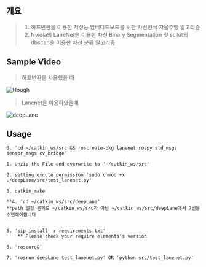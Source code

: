 
## 개요
> 1. 허프변환을 이용한 저성능 임베디드보드를 위한 차선인식 자율주행 알고리즘
> 2. Nvidia의 LaneNet을 이용한 차선 Binary Segmentation 및 scikit의 dbscan을 이용한 차선 분류 알고리즘


## Sample Video
> 허프변환을 사용했을 때

![Hough](./Hough.gif)

> Lanenet을 이용하였을떄

![deepLane](./deepLane.gif)

## Usage
```text
0. 'cd ~/catkin_ws/src && roscreate-pkg lanenet rospy std_msgs sensor_msgs cv_bridge'

1. Unzip the File and overwrite to '~/catkin_ws/src'

2. setting excute permission 'sudo chmod +x ./deepLane/src/test_lanenet.py'

3. catkin_make

**4. 'cd ~/catkin_ws/src/deepLane'
**path 설정 문제로 ~/catkin_ws/src가 아닌 ~/catkin_ws/src/deepLane에서 7번을 수행해야합니다


5. 'pip install -r requirements.txt'
	** Please check your require elements's version

6. 'roscore&'

7. 'rosrun deepLane test_lanenet.py' OR 'python src/test_lanenet.py'
```
